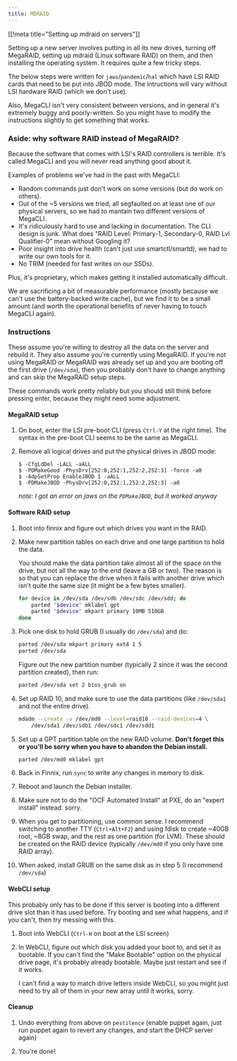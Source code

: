 ```yaml
---
title: MDRAID
---
```


[[!meta title="Setting up mdraid on servers"]]

Setting up a new server involves putting in all its new drives, turning off
MegaRAID, setting up mdraid (Linux software RAID) on them, and then installing
the operating system. It requires quite a few tricky steps.

The below steps were written for `jaws`/`pandemic`/`hal` which have LSI RAID
cards that need to be put into JBOD mode. The intructions will vary without LSI
hardware RAID (which we don't use).

Also, MegaCLI isn't very consistent between versions, and in general it's
extremely buggy and poorly-written. So you might have to modify the
instructions slightly to get something that works.

### Aside: why software RAID instead of MegaRAID?

Because the software that comes with LSI's RAID controllers is terrible. It's
called MegaCLI and you will never read anything good about it.

Examples of problems we've had in the past with MegaCLI:

- Random commands just don't work on some versions (but do work on others).
- Out of the ~5 versions we tried, all segfaulted on at least one of our
  physical servers, so we had to mantain two different versions of MegaCLI.
- It's ridiculously hard to use and lacking in documentation. The CLI design is
  junk. What does "RAID Level: Primary-1, Secondary-0, RAID Lvl Qualifier-0"
  mean without Googling it?
- Poor insight into drive health (can't just use smartctl/smartd), we had to
  write our own tools for it.
- No TRIM (needed for fast writes on our SSDs).

Plus, it's proprietary, which makes getting it installed automatically
difficult.

We are sacrificing a bit of measurable performance (mostly because we can't use
the battery-backed write cache), but we find it to be a small amount (and worth
the operational benefits of never having to touch MegaCLI again).

### Instructions

These assume you're willing to destroy all the data on the server and rebuild
it. They also assume you're currently using MegaRAID. If you're not using
MegaRAID or MegaRAID was already set up and you are booting off the first drive
(`/dev/sda`), then you probably don't have to change anything and can skip the
MegaRAID setup steps.

These commands work pretty reliably but you should still think before pressing
enter, because they might need some adjustment.

#### MegaRAID setup

1. On boot, enter the LSI pre-boot CLI (press `Ctrl-Y` at the right time). The
   syntax in the pre-boot CLI seems to be the same as MegaCLI.

2. Remove all logical drives and put the physical drives in JBOD mode:

   ```
   $ -CfgLdDel -LALL -aALL
   $ -PDMakeGood -PhysDrv[252:0,252:1,252:2,252:3] -force -a0
   $ -AdpSetProp EnableJBOD 1 -aALL
   $ -PDMakeJBOD -PhysDrv[252:0,252:1,252:2,252:3] -a0
   ```

   _note: I got an error on jaws on the `PDMakeJBOD`, but it worked anyway_

#### Software RAID setup

1. Boot into finnix and figure out which drives you want in the RAID.

2. Make new partition tables on each drive and one large partition to hold the
   data.

   You should make the data partition take almost all of the space on the
   drive, but not all the way to the end (leave a GB or two). The reason is so
   that you can replace the drive when it fails with another drive which isn't
   quite the same size (it might be a few bytes smaller).

   ```bash
   for device in /dev/sda /dev/sdb /dev/sdc /dev/sdd; do
       parted "$device" mklabel gpt
       parted "$device" mkpart primary 10MB 510GB
   done
   ```

3. Pick one disk to hold GRUB (I usually do `/dev/sda`) and do:

   ```bash
   parted /dev/sda mkpart primary ext4 1 5
   parted /dev/sda
   ```

   Figure out the new partition number (typically 2 since it was the second
   partition created), then run:

   ```bash
   parted /dev/sda set 2 bios_grub on
   ```

4. Set up RAID 10, and make sure to use the data partitions (like `/dev/sda1`
   and not the entire drive).

   ```bash
   mdadm --create -v /dev/md0 --level=raid10 --raid-devices=4 \
       /dev/sda1 /dev/sdb1 /dev/sdc1 /dev/sdd1
   ```

5. Set up a GPT partition table on the new RAID volume. **Don't forget this or
   you'll be sorry when you have to abandon the Debian install.**

   ```bash
   parted /dev/md0 mklabel gpt
   ```

6. Back in Finnix, run `sync` to write any changes in memory to disk.

7. Reboot and launch the Debian installer.

8. Make sure not to do the "OCF Automated Install" at PXE, do an "expert
   install" instead. sorry.

9. When you get to partitioning, use common sense. I recommend switching to
   another TTY (`Ctrl+Alt+F2`) and using fdisk to create ~40GB root, ~8GB swap,
   and the rest as one partition (for LVM). These should be created on the RAID
   device (typically `/dev/md0` if you only have one RAID array).

10. When asked, install GRUB on the same disk as in step 5 (I recommend
    `/dev/sda`)

#### WebCLI setup

This probably only has to be done if this server is booting into a different
drive slot than it has used before. Try booting and see what happens, and if you
can't, then try messing with this.

1. Boot into WebCLI (`Ctrl-H` on boot at the LSI screen)

2. In WebCLI, figure out which disk you added your boot to, and set it as
   bootable. If you can't find the "Make Bootable" option on the physical drive
   page, it's probably already bootable. Maybe just restart and see if it
   works.

   I can't find a way to match drive letters inside WebCLI, so you might just
   need to try all of them in your new array until it works, sorry.

#### Cleanup

1. Undo everything from above on `pestilence` (enable puppet again, just run
   puppet again to revert any changes, and start the DHCP server again)

2. You're done!
